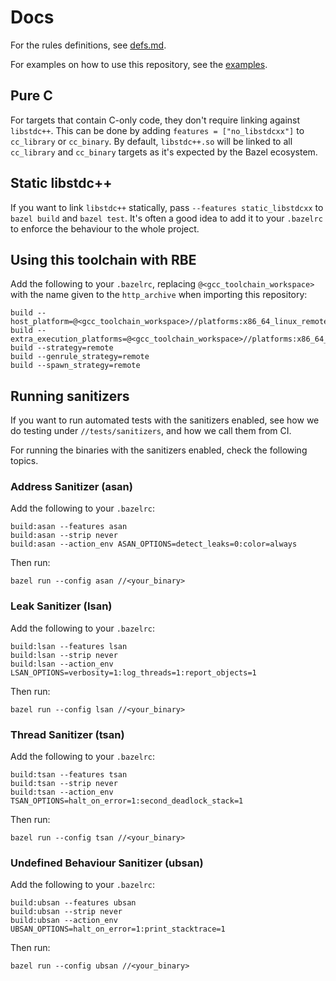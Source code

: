 # Docs

For the rules definitions, see [defs.md](./defs.md).

For examples on how to use this repository, see the [examples](../examples).

## Pure C

For targets that contain C-only code, they don't require linking against `libstdc++`. This can be
done by adding `features = ["no_libstdcxx"]` to `cc_library` or `cc_binary`. By default,
`libstdc++.so` will be linked to all `cc_library` and `cc_binary` targets as it's expected by the
Bazel ecosystem.

## Static libstdc++

If you want to link `libstdc++` statically, pass `--features static_libstdcxx` to `bazel build` and
`bazel test`. It's often a good idea to add it to your `.bazelrc` to enforce the behaviour to the
whole project.

## Using this toolchain with RBE

Add the following to your `.bazelrc`, replacing `@<gcc_toolchain_workspace>` with the name given to
the `http_archive` when importing this repository:

```shell
build --host_platform=@<gcc_toolchain_workspace>//platforms:x86_64_linux_remote
build --extra_execution_platforms=@<gcc_toolchain_workspace>//platforms:x86_64_linux_remote
build --strategy=remote
build --genrule_strategy=remote
build --spawn_strategy=remote
```

## Running sanitizers

If you want to run automated tests with the sanitizers enabled, see how we do testing under
`//tests/sanitizers`, and how we call them from CI.

For running the binaries with the sanitizers enabled, check the following topics.

### Address Sanitizer (asan)

Add the following to your `.bazelrc`:

```shell
build:asan --features asan
build:asan --strip never
build:asan --action_env ASAN_OPTIONS=detect_leaks=0:color=always
```

Then run:

```shell
bazel run --config asan //<your_binary>
```

### Leak Sanitizer (lsan)

Add the following to your `.bazelrc`:

```shell
build:lsan --features lsan
build:lsan --strip never
build:lsan --action_env LSAN_OPTIONS=verbosity=1:log_threads=1:report_objects=1
```

Then run:

```shell
bazel run --config lsan //<your_binary>
```

### Thread Sanitizer (tsan)

Add the following to your `.bazelrc`:

```shell
build:tsan --features tsan
build:tsan --strip never
build:tsan --action_env TSAN_OPTIONS=halt_on_error=1:second_deadlock_stack=1
```

Then run:

```shell
bazel run --config tsan //<your_binary>
```

### Undefined Behaviour Sanitizer (ubsan)

Add the following to your `.bazelrc`:

```shell
build:ubsan --features ubsan
build:ubsan --strip never
build:ubsan --action_env UBSAN_OPTIONS=halt_on_error=1:print_stacktrace=1
```

Then run:

```shell
bazel run --config ubsan //<your_binary>
```
